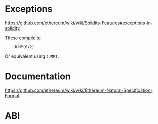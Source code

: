 

# Exceptions

https://github.com/ethereum/wiki/wiki/Solidity-Features#exceptions-in-solidity

These compile to

```
	JUMP(0x2)
```

Or equivalent using `JUMPI`.


# Documentation

https://github.com/ethereum/wiki/wiki/Ethereum-Natural-Specification-Format

# ABI

